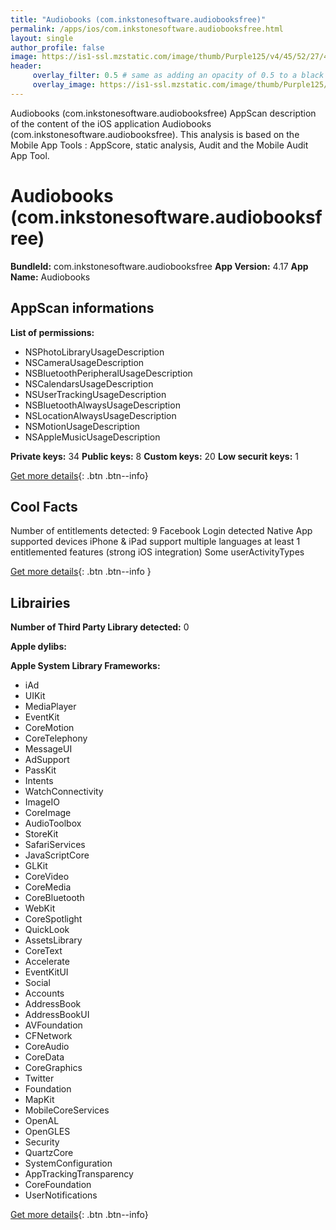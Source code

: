 ```yaml
---
title: "Audiobooks (com.inkstonesoftware.audiobooksfree)"
permalink: /apps/ios/com.inkstonesoftware.audiobooksfree.html
layout: single
author_profile: false
image: https://is1-ssl.mzstatic.com/image/thumb/Purple125/v4/45/52/27/455227ef-6a10-d585-d1e1-e634c8e29a36/AppIcon-0-0-1x_U007emarketing-0-0-0-9-0-0-sRGB-0-0-0-GLES2_U002c0-512MB-85-220-0-0.png/512x512bb.jpg
header: 
     overlay_filter: 0.5 # same as adding an opacity of 0.5 to a black background
     overlay_image: https://is1-ssl.mzstatic.com/image/thumb/Purple125/v4/45/52/27/455227ef-6a10-d585-d1e1-e634c8e29a36/AppIcon-0-0-1x_U007emarketing-0-0-0-9-0-0-sRGB-0-0-0-GLES2_U002c0-512MB-85-220-0-0.png/512x512bb.jpg
---
```

Audiobooks (com.inkstonesoftware.audiobooksfree) AppScan description of the content of the iOS application Audiobooks (com.inkstonesoftware.audiobooksfree). This analysis is based on the Mobile App Tools : AppScore, static analysis, Audit and the Mobile Audit App Tool.

# Audiobooks (com.inkstonesoftware.audiobooksfree)

**BundleId:** com.inkstonesoftware.audiobooksfree
**App Version:** 4.17
**App Name:** Audiobooks


## AppScan informations 

**List of permissions:** 
- NSPhotoLibraryUsageDescription
- NSCameraUsageDescription
- NSBluetoothPeripheralUsageDescription
- NSCalendarsUsageDescription
- NSUserTrackingUsageDescription
- NSBluetoothAlwaysUsageDescription
- NSLocationAlwaysUsageDescription
- NSMotionUsageDescription
- NSAppleMusicUsageDescription
  
  
**Private keys:** 34
**Public keys:** 8
**Custom keys:** 20
**Low securit keys:** 1
  
[Get more details](/pricing.html){: .btn .btn--info}

## Cool Facts

Number of entitlements detected: 9
Facebook Login detected
Native App
supported devices iPhone & iPad
support multiple languages
at least 1 entitlemented features (strong iOS integration)
Some userActivityTypes
  
[Get more details](/pricing.html){: .btn .btn--info }

## Librairies 
**Number of Third Party Library detected:** 0


**Apple dylibs:**


**Apple System Library Frameworks:**
- iAd
- UIKit
- MediaPlayer
- EventKit
- CoreMotion
- CoreTelephony
- MessageUI
- AdSupport
- PassKit
- Intents
- WatchConnectivity
- ImageIO
- CoreImage
- AudioToolbox
- StoreKit
- SafariServices
- JavaScriptCore
- GLKit
- CoreVideo
- CoreMedia
- CoreBluetooth
- WebKit
- CoreSpotlight
- QuickLook
- AssetsLibrary
- CoreText
- Accelerate
- EventKitUI
- Social
- Accounts
- AddressBook
- AddressBookUI
- AVFoundation
- CFNetwork
- CoreAudio
- CoreData
- CoreGraphics
- Twitter
- Foundation
- MapKit
- MobileCoreServices
- OpenAL
- OpenGLES
- Security
- QuartzCore
- SystemConfiguration
- AppTrackingTransparency
- CoreFoundation
- UserNotifications


  
[Get more details](/pricing.html){: .btn .btn--info}

